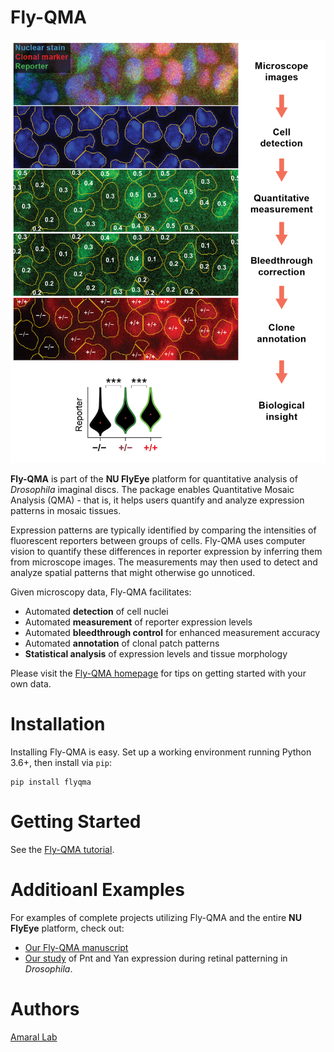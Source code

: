 Fly-QMA
=======

![Fly-QMA Overview](docs/source/graphics/pipeline.png)

**Fly-QMA** is part of the **NU FlyEye** platform for quantitative analysis of *Drosophila* imaginal discs. The package enables Quantitative Mosaic Analysis (QMA) - that is, it helps users quantify and analyze expression patterns in mosaic tissues.

Expression patterns are typically identified by comparing the intensities of fluorescent reporters between groups of cells. Fly-QMA uses computer vision to quantify these differences in reporter expression by inferring them from microscope images. The measurements may then used to detect and analyze spatial patterns that might otherwise go unnoticed.

Given microscopy data, Fly-QMA facilitates:
  - Automated **detection** of cell nuclei
  - Automated **measurement** of reporter expression levels
  - Automated **bleedthrough control** for enhanced measurement accuracy
  - Automated **annotation** of clonal patch patterns
  - **Statistical analysis** of expression levels and tissue morphology

Please visit the [Fly-QMA homepage](https://sebastianbernasek.github.io/flyqma/start.html) for tips on getting started with your own data.


Installation
============

Installing Fly-QMA is easy. Set up a working environment running Python 3.6+, then install via  ``pip``:

    pip install flyqma


Getting Started
===============

See the [Fly-QMA tutorial](https://github.com/sebastianbernasek/flyqma/blob/master/tutorial.ipynb).


Additioanl Examples
===================

For examples of complete projects utilizing Fly-QMA and the entire **NU FlyEye** platform, check out:

 - [Our Fly-QMA manuscript](https://doi.org/10.1101/775783)
 - [Our study](https://doi.org/10.1101/430744) of Pnt and Yan expression during retinal patterning in *Drosophila*.


Authors
=======

[Amaral Lab](https://amaral.northwestern.edu/)
